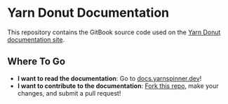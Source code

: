 # Yarn Donut Documentation

This repository contains the GitBook source code used on the [Yarn Donut documentation site](https://yarndonut.gitbook.io/home/).

## Where To Go

* **I want to read the documentation**: Go to [docs.yarnspinner.dev](https://yarndonut.gitbook.io/home/)!
* **I want to contribute to the documentation**: [Fork this repo](https://github.com/dogboydog/YarnDonutDocs/fork), make your changes, and submit a pull request!
